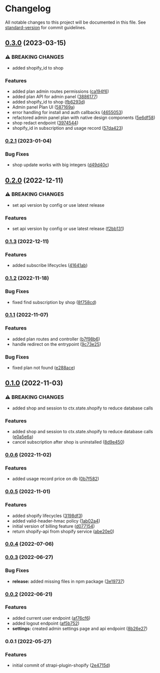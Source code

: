 # Changelog

All notable changes to this project will be documented in this file. See [standard-version](https://github.com/conventional-changelog/standard-version) for commit guidelines.

## [0.3.0](https://github.com/shop3/strapi-plugin-shopify/compare/v0.2.1...v0.3.0) (2023-03-15)


### ⚠ BREAKING CHANGES

* added shopify_id to shop

### Features

* added plan admin routes permissions ([ca194f6](https://github.com/shop3/strapi-plugin-shopify/commit/ca194f64b5d279ffe526d6a8a7044bd3a52be9ed))
* added plan API for admin panel ([3886177](https://github.com/shop3/strapi-plugin-shopify/commit/3886177ba6f8af2dc7d763a9753c7a3fc3c82b07))
* added shopify_id to shop ([fb6293d](https://github.com/shop3/strapi-plugin-shopify/commit/fb6293d2919ad245c459eebdc8a67677a2606537))
* Admin panel Plan UI ([587169a](https://github.com/shop3/strapi-plugin-shopify/commit/587169ac95b44b5a8d04af2f22fddb180bddbad4))
* error handling for install and auth callbacks ([4655053](https://github.com/shop3/strapi-plugin-shopify/commit/4655053edc49c648c97b63d294a780d2f9799bb9))
* refactored admin panel plan with native design components ([5e6df58](https://github.com/shop3/strapi-plugin-shopify/commit/5e6df58c54fe96323b1c0e769f6bdd60776716bf))
* shop redact endpoint ([3974544](https://github.com/shop3/strapi-plugin-shopify/commit/39745442e3980c04ddbcd7730c45e9078170bea7))
* shopify_id in subscription and usage record ([57da423](https://github.com/shop3/strapi-plugin-shopify/commit/57da423b32ee8c33bf8688991fbc13cf2677f109))

### [0.2.1](https://github.com/shop3/strapi-plugin-shopify/compare/v0.2.0...v0.2.1) (2023-01-04)


### Bug Fixes

* shop update works with big integers ([d49d40c](https://github.com/shop3/strapi-plugin-shopify/commit/d49d40cd857e5c421c91d5d381655bb572806cc4))

## [0.2.0](https://github.com/shop3/strapi-plugin-shopify/compare/v0.1.3...v0.2.0) (2022-12-11)


### ⚠ BREAKING CHANGES

* set api version by config or use latest release

### Features

* set api version by config or use latest release ([f2bb131](https://github.com/shop3/strapi-plugin-shopify/commit/f2bb13189f032f8a1396561fb4a2e851e496905e))

### [0.1.3](https://github.com/shop3/strapi-plugin-shopify/compare/v0.1.2...v0.1.3) (2022-12-11)


### Features

* added subscribe lifecycles ([41641ab](https://github.com/shop3/strapi-plugin-shopify/commit/41641abaf4f0f2f161d59144daf896d83099a9c9))

### [0.1.2](https://github.com/shop3/strapi-plugin-shopify/compare/v0.1.1...v0.1.2) (2022-11-18)


### Bug Fixes

* fixed find subscription by shop ([8f758cd](https://github.com/shop3/strapi-plugin-shopify/commit/8f758cd08bcb806c03ec0f2912376bca11f2a569))

### [0.1.1](https://github.com/shop3/strapi-plugin-shopify/compare/v0.1.0...v0.1.1) (2022-11-07)


### Features

* added plan routes and controller ([b7f98b6](https://github.com/shop3/strapi-plugin-shopify/commit/b7f98b60db03ce0537d7ac3a517ba7a9057f1470))
* handle redirect on the entrypoint ([9c73e25](https://github.com/shop3/strapi-plugin-shopify/commit/9c73e2513f82fdb1e089878ac20230295c7a720c))


### Bug Fixes

* fixed plan not found ([e288ace](https://github.com/shop3/strapi-plugin-shopify/commit/e288ace5c7d1a529583b944d27dab3e7c508955c))

## [0.1.0](https://github.com/shop3/strapi-plugin-shopify/compare/v0.0.6...v0.1.0) (2022-11-03)


### ⚠ BREAKING CHANGES

* added shop and session to ctx.state.shopify to reduce database calls

### Features

* added shop and session to ctx.state.shopify to reduce database calls ([e0a5e6a](https://github.com/shop3/strapi-plugin-shopify/commit/e0a5e6a43f46febaf69f5ea31573c05574bdd586))
* cancel subscription after shop is uninstalled ([8d9e450](https://github.com/shop3/strapi-plugin-shopify/commit/8d9e4509ddfa039fa0ebe7e4a9238aa650b909f0))

### [0.0.6](https://github.com/shop3/strapi-plugin-shopify/compare/v0.0.5...v0.0.6) (2022-11-02)


### Features

* added usage record price on db ([0b7f582](https://github.com/shop3/strapi-plugin-shopify/commit/0b7f5824481e2ef6937ae62de4ef9da43b912b43))

### [0.0.5](https://github.com/shop3/strapi-plugin-shopify/compare/v0.0.4...v0.0.5) (2022-11-01)


### Features

* added shopify lifecycles ([3198df3](https://github.com/shop3/strapi-plugin-shopify/commit/3198df37ca2c218dba8bc780eedf18ad9936537c))
* added valid-header-hmac policy ([1ab02a4](https://github.com/shop3/strapi-plugin-shopify/commit/1ab02a43b4b80e8056b552134686877b06283376))
* initial version of billing feature ([d077154](https://github.com/shop3/strapi-plugin-shopify/commit/d07715408a495d2c5263d65d6ef97109caf8fbcf))
* return shopify-api from shopify service ([abe20e0](https://github.com/shop3/strapi-plugin-shopify/commit/abe20e0088c0ddd3f2eab1bb04adb516a3b64108))

### [0.0.4](https://github.com/shop3/strapi-plugin-shopify/compare/v0.0.3...v0.0.4) (2022-07-06)

### [0.0.3](https://github.com/shop3/strapi-plugin-shopify/compare/v0.0.2...v0.0.3) (2022-06-27)


### Bug Fixes

* **release:** added missing files in npm package ([3e19737](https://github.com/shop3/strapi-plugin-shopify/commit/3e197370cd515c9724d54ab54cea505818064e09))

### [0.0.2](https://github.com/shop3/strapi-plugin-shopify/compare/v0.0.1...v0.0.2) (2022-06-21)


### Features

* added current user endpoint ([af76cf6](https://github.com/shop3/strapi-plugin-shopify/commit/af76cf61d39f6fc3939f433a7d1eabdbc58e21fa))
* added logout endpoint ([af5b752](https://github.com/shop3/strapi-plugin-shopify/commit/af5b75272901c164a6a0f236f55250ccd8e5e1b0))
* **settings:** created admin settings page and api endpoint ([8b26e27](https://github.com/shop3/strapi-plugin-shopify/commit/8b26e27ad131fc8fe427cf7c4e940de161e91fd8))

### 0.0.1 (2022-05-27)


### Features

* initial commit of strapi-plugin-shopify ([2e4715d](https://github.com/shop3/strapi-plugin-shopify/commit/2e4715d2670fdf1c394adfe2bf1928c90f7a04e6))
